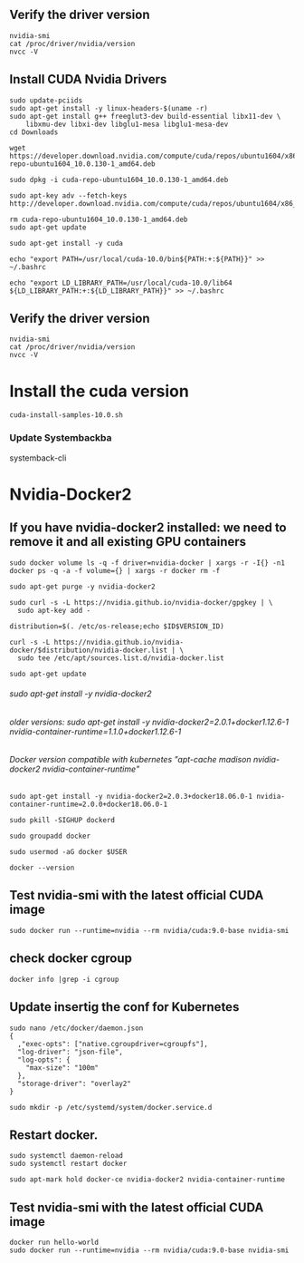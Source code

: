 ## Verify the driver version
```console
nvidia-smi
cat /proc/driver/nvidia/version
nvcc -V
```


## Install CUDA Nvidia Drivers
```
sudo update-pciids
sudo apt-get install -y linux-headers-$(uname -r)
sudo apt-get install g++ freeglut3-dev build-essential libx11-dev \
    libxmu-dev libxi-dev libglu1-mesa libglu1-mesa-dev
cd Downloads

wget https://developer.download.nvidia.com/compute/cuda/repos/ubuntu1604/x86_64/cuda-repo-ubuntu1604_10.0.130-1_amd64.deb

sudo dpkg -i cuda-repo-ubuntu1604_10.0.130-1_amd64.deb

sudo apt-key adv --fetch-keys http://developer.download.nvidia.com/compute/cuda/repos/ubuntu1604/x86_64/7fa2af80.pub

rm cuda-repo-ubuntu1604_10.0.130-1_amd64.deb
sudo apt-get update

sudo apt-get install -y cuda

echo "export PATH=/usr/local/cuda-10.0/bin${PATH:+:${PATH}}" >> ~/.bashrc

echo "export LD_LIBRARY_PATH=/usr/local/cuda-10.0/lib64 ${LD_LIBRARY_PATH:+:${LD_LIBRARY_PATH}}" >> ~/.bashrc
```

## Verify the driver version
```console
nvidia-smi
cat /proc/driver/nvidia/version
nvcc -V
```

# Install the cuda version
```
cuda-install-samples-10.0.sh
```

### Update Systembackba	
systemback-cli



# Nvidia-Docker2
## If you have nvidia-docker2 installed: we need to remove it and all existing GPU containers
```
sudo docker volume ls -q -f driver=nvidia-docker | xargs -r -I{} -n1 docker ps -q -a -f volume={} | xargs -r docker rm -f

sudo apt-get purge -y nvidia-docker2

sudo curl -s -L https://nvidia.github.io/nvidia-docker/gpgkey | \
  sudo apt-key add -

distribution=$(. /etc/os-release;echo $ID$VERSION_ID)

curl -s -L https://nvidia.github.io/nvidia-docker/$distribution/nvidia-docker.list | \
  sudo tee /etc/apt/sources.list.d/nvidia-docker.list

sudo apt-get update
```


###### sudo apt-get install -y nvidia-docker2
###### older versions: sudo apt-get install -y nvidia-docker2=2.0.1+docker1.12.6-1  nvidia-container-runtime=1.1.0+docker1.12.6-1
###### Docker version compatible with kubernetes "apt-cache madison nvidia-docker2 nvidia-container-runtime"
```
sudo apt-get install -y nvidia-docker2=2.0.3+docker18.06.0-1 nvidia-container-runtime=2.0.0+docker18.06.0-1

sudo pkill -SIGHUP dockerd

sudo groupadd docker

sudo usermod -aG docker $USER

docker --version
```

## Test nvidia-smi with the latest official CUDA image
```
sudo docker run --runtime=nvidia --rm nvidia/cuda:9.0-base nvidia-smi
```

## check docker cgroup
```
docker info |grep -i cgroup
```

## Update insertig the conf for Kubernetes
```
sudo nano /etc/docker/daemon.json 
{
  ,"exec-opts": ["native.cgroupdriver=cgroupfs"],
  "log-driver": "json-file",
  "log-opts": {
    "max-size": "100m"
  },
  "storage-driver": "overlay2"
}

sudo mkdir -p /etc/systemd/system/docker.service.d
```

## Restart docker.
```
sudo systemctl daemon-reload
sudo systemctl restart docker

sudo apt-mark hold docker-ce nvidia-docker2 nvidia-container-runtime
```

## Test nvidia-smi with the latest official CUDA image
```
docker run hello-world
sudo docker run --runtime=nvidia --rm nvidia/cuda:9.0-base nvidia-smi
```







